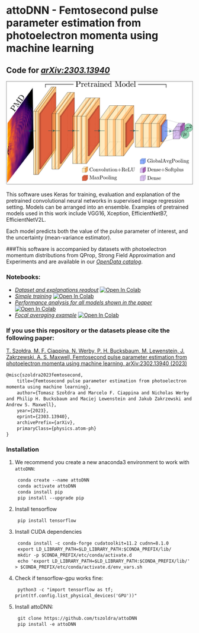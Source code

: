 # attoDNN - Femtosecond pulse parameter estimation from photoelectron momenta using machine learning
## Code for *[arXiv:2303.13940](https://arxiv.org/abs/2303.13940)*

<p align="center">
  <img width=800 src="scheme.png">
</p>

This software uses Keras for training, evaluation and explanation of the pretrained convolutional neural networks 
in supervised image regression setting. Models can be arranged into an ensemble. Examples of pretrained models used 
in this work include VGG16, Xception, EfficientNetB7, EfficientNetV2L.

Each model predicts both the value of the pulse parameter of interest, and the uncertainty (mean-variance estimator).

###This software is accompanied by datasets with photoelectron momentum distributions from QProp, Strong Field Approximation and Experiments and are available in our *[OpenData catalog](https://chaos.if.uj.edu.pl/ZOA/index.php?which=opendata&dataset=/2303.13940)*.

### Notebooks:
- *[Dataset and explanations readout](https://github.com/tszoldra/attoDNN/blob/master/notebooks/01_dataset_readout.ipynb)* [![Open In Colab](https://colab.research.google.com/assets/colab-badge.svg)](https://githubtocolab.com/tszoldra/attoDNN/blob/master/notebooks/01_dataset_readout.ipynb)
- *[Simple training](https://github.com/tszoldra/attoDNN/blob/master/notebooks/02_training.ipynb)* [![Open In Colab](https://colab.research.google.com/assets/colab-badge.svg)](https://githubtocolab.com/tszoldra/attoDNN/blob/master/notebooks/02_training.ipynb)
- *[Performance analysis for all models shown in the paper](https://github.com/tszoldra/attoDNN/blob/master/notebooks/03_evaluation_all_models.ipynb)* [![Open In Colab](https://colab.research.google.com/assets/colab-badge.svg)](https://githubtocolab.com/tszoldra/attoDNN/blob/master/notebooks/03_evaluation_all_models.ipynb)
- *[Focal averaging example](https://github.com/tszoldra/attoDNN/blob/master/notebooks/04_focal_averaging.ipynb)* [![Open In Colab](https://colab.research.google.com/assets/colab-badge.svg)](https://githubtocolab.com/tszoldra/attoDNN/blob/master/notebooks/04_focal_averaging.ipynb)

### If you use this repository or the datasets please cite the following paper:
[T. Szołdra, M. F. Ciappina, N. Werby, P. H. Bucksbaum, M. Lewenstein, J. Zakrzewski, A. S. Maxwell, Femtosecond pulse parameter estimation from photoelectron momenta using machine learning, arXiv:2302.13940 (2023)](https://arxiv.org/abs/2303.13940)
  ```
@misc{szoldra2023femtosecond,
      title={Femtosecond pulse parameter estimation from photoelectron momenta using machine learning}, 
      author={Tomasz Szołdra and Marcelo F. Ciappina and Nicholas Werby and Philip H. Bucksbaum and Maciej Lewenstein and Jakub Zakrzewski and Andrew S. Maxwell},
      year={2023},
      eprint={2303.13940},
      archivePrefix={arXiv},
      primaryClass={physics.atom-ph}
}
  ```

### Installation
1. We recommend you create a new anaconda3 environment to work with `attoDNN`:

        conda create --name attoDNN
        conda activate attoDNN
        conda install pip 
        pip install --upgrade pip

2. Install tensorflow

        pip install tensorflow

3. Install CUDA dependencies 

        conda install -c conda-forge cudatoolkit=11.2 cudnn=8.1.0
        export LD_LIBRARY_PATH=$LD_LIBRARY_PATH:$CONDA_PREFIX/lib/
        mkdir -p $CONDA_PREFIX/etc/conda/activate.d
        echo 'export LD_LIBRARY_PATH=$LD_LIBRARY_PATH:$CONDA_PREFIX/lib/' > $CONDA_PREFIX/etc/conda/activate.d/env_vars.sh

4. Check if tensorflow-gpu works fine:

        python3 -c "import tensorflow as tf; print(tf.config.list_physical_devices('GPU'))"

5. Install attoDNN:

        git clone https://github.com/tszoldra/attoDNN
        pip install -e attoDNN